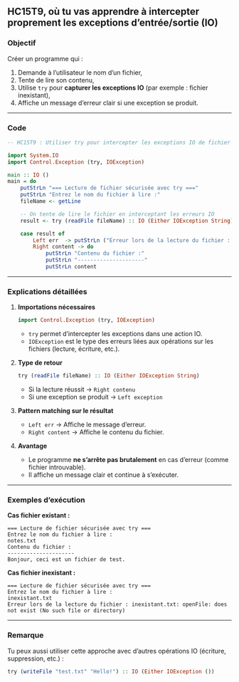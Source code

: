 **HC15T9**, où tu vas apprendre à **intercepter proprement les exceptions d’entrée/sortie (IO)** 
---

###  Objectif

Créer un programme qui :

1. Demande à l’utilisateur le nom d’un fichier,
2. Tente de lire son contenu,
3. Utilise `try` pour **capturer les exceptions IO** (par exemple : fichier inexistant),
4. Affiche un message d’erreur clair si une exception se produit.

---

### Code 

```haskell
-- HC15T9 : Utiliser try pour intercepter les exceptions IO de fichier

import System.IO
import Control.Exception (try, IOException)

main :: IO ()
main = do
    putStrLn "=== Lecture de fichier sécurisée avec try ==="
    putStrLn "Entrez le nom du fichier à lire :"
    fileName <- getLine

    -- On tente de lire le fichier en interceptant les erreurs IO
    result <- try (readFile fileName) :: IO (Either IOException String)

    case result of
        Left err  -> putStrLn ("Erreur lors de la lecture du fichier : " ++ show err)
        Right content -> do
            putStrLn "Contenu du fichier :"
            putStrLn "---------------------"
            putStrLn content
```

---

###  Explications détaillées

1. **Importations nécessaires**

   ```haskell
   import Control.Exception (try, IOException)
   ```

   * `try` permet d’intercepter les exceptions dans une action IO.
   * `IOException` est le type des erreurs liées aux opérations sur les fichiers (lecture, écriture, etc.).

2. **Type de retour**

   ```haskell
   try (readFile fileName) :: IO (Either IOException String)
   ```

   * Si la lecture réussit → `Right contenu`
   * Si une exception se produit → `Left exception`

3. **Pattern matching sur le résultat**

   * `Left err` → Affiche le message d’erreur.
   * `Right content` → Affiche le contenu du fichier.

4. **Avantage**

   * Le programme **ne s’arrête pas brutalement** en cas d’erreur (comme fichier introuvable).
   * Il affiche un message clair et continue à s’exécuter.

---

###  Exemples d’exécution

**Cas fichier existant :**

```
=== Lecture de fichier sécurisée avec try ===
Entrez le nom du fichier à lire :
notes.txt
Contenu du fichier :
---------------------
Bonjour, ceci est un fichier de test.
```

 **Cas fichier inexistant :**

```
=== Lecture de fichier sécurisée avec try ===
Entrez le nom du fichier à lire :
inexistant.txt
Erreur lors de la lecture du fichier : inexistant.txt: openFile: does not exist (No such file or directory)
```

---

###  Remarque

Tu peux aussi utiliser cette approche avec d’autres opérations IO (écriture, suppression, etc.) :

```haskell
try (writeFile "test.txt" "Hello!") :: IO (Either IOException ())
